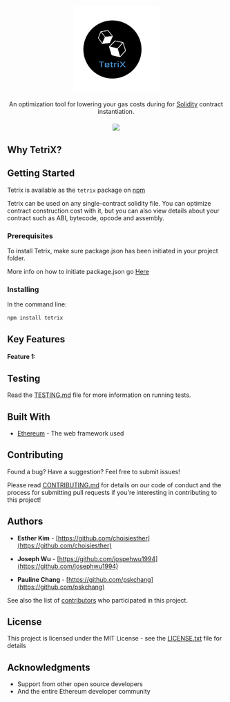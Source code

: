 <h1 align="center">
<img align="center" src="./Tetrix.png">
<br>
</h1>

<p align="center">An optimization tool for lowering your gas costs during for <a href="http://solidity.readthedocs.io/en/v0.4.23/" target="_blank">Solidity</a> contract instantiation.</p>

<h4 align="center"><a href="https://google.com"><img src="https://img.shields.io/github/release/vuetwo/vuetron/all.svg"></a>

</h4>

## Why TetriX?


## Getting Started

Tetrix is available as the ```tetrix``` package on [npm]("https://www.npmjs.com/") 

Tetrix can be used on any single-contract solidity file. You can optimize contract construction cost with it, but you can also view details about your contract such as ABI, bytecode, opcode and assembly. 

### Prerequisites

To install Tetrix, make sure package.json has been initiated in your project folder. 

More info on how to initiate package.json go [Here](https://docs.npmjs.com/cli/init)

### Installing

In the command line:

``` 
npm install tetrix 
```

## Key Features

#### Feature 1:

## Testing

Read the [TESTING.md](./docs/TESTING.md) file for more information on running tests.

## Built With

* [Ethereum](https://vuejs.org/) - The web framework used

## Contributing

Found a bug? Have a suggestion? Feel free to submit issues!

Please read [CONTRIBUTING.md](./docs/CONTRIBUTING.md) for details on our code of conduct and the process for submitting pull requests if you're interesting in contributing to this project!

## Authors

* **Esther Kim** - [https://github.com/choisiesther](https://github.com/choisiesther)

* **Joseph Wu** - [https://github.com/jospehwu1994](https://github.com/josephwu1994)

* **Pauline Chang** - [https://github.com/pskchang](https://github.com/pskchang)

See also the list of [contributors](./docs/CONTRIBUTORS.md) who participated in this project.

## License

This project is licensed under the MIT License - see the [LICENSE.txt](LICENSE.txt) file for details

## Acknowledgments

* Support from other open source developers
* And the entire Ethereum developer community
